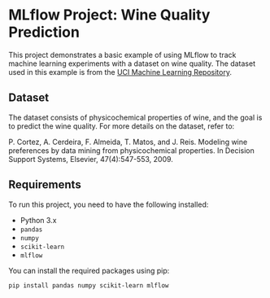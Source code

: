 # MLflow Project: Wine Quality Prediction

This project demonstrates a basic example of using MLflow to track machine learning experiments with a dataset on wine quality. The dataset used in this example is from the [UCI Machine Learning Repository](http://archive.ics.uci.edu/ml/datasets/Wine+Quality).

## Dataset

The dataset consists of physicochemical properties of wine, and the goal is to predict the wine quality. For more details on the dataset, refer to:

P. Cortez, A. Cerdeira, F. Almeida, T. Matos, and J. Reis. 
Modeling wine preferences by data mining from physicochemical properties. In Decision Support Systems, Elsevier, 47(4):547-553, 2009.

## Requirements

To run this project, you need to have the following installed:

- Python 3.x
- `pandas`
- `numpy`
- `scikit-learn`
- `mlflow`

You can install the required packages using pip:

```bash
pip install pandas numpy scikit-learn mlflow
